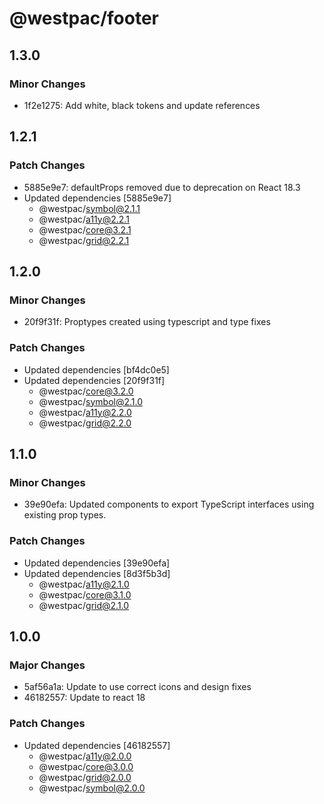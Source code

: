# @westpac/footer

## 1.3.0

### Minor Changes

- 1f2e1275: Add white, black tokens and update references

## 1.2.1

### Patch Changes

- 5885e9e7: defaultProps removed due to deprecation on React 18.3
- Updated dependencies [5885e9e7]
  - @westpac/symbol@2.1.1
  - @westpac/a11y@2.2.1
  - @westpac/core@3.2.1
  - @westpac/grid@2.2.1

## 1.2.0

### Minor Changes

- 20f9f31f: Proptypes created using typescript and type fixes

### Patch Changes

- Updated dependencies [bf4dc0e5]
- Updated dependencies [20f9f31f]
  - @westpac/core@3.2.0
  - @westpac/symbol@2.1.0
  - @westpac/a11y@2.2.0
  - @westpac/grid@2.2.0

## 1.1.0

### Minor Changes

- 39e90efa: Updated components to export TypeScript interfaces using existing prop types.

### Patch Changes

- Updated dependencies [39e90efa]
- Updated dependencies [8d3f5b3d]
  - @westpac/a11y@2.1.0
  - @westpac/core@3.1.0
  - @westpac/grid@2.1.0

## 1.0.0

### Major Changes

- 5af56a1a: Update to use correct icons and design fixes
- 46182557: Update to react 18

### Patch Changes

- Updated dependencies [46182557]
  - @westpac/a11y@2.0.0
  - @westpac/core@3.0.0
  - @westpac/grid@2.0.0
  - @westpac/symbol@2.0.0
